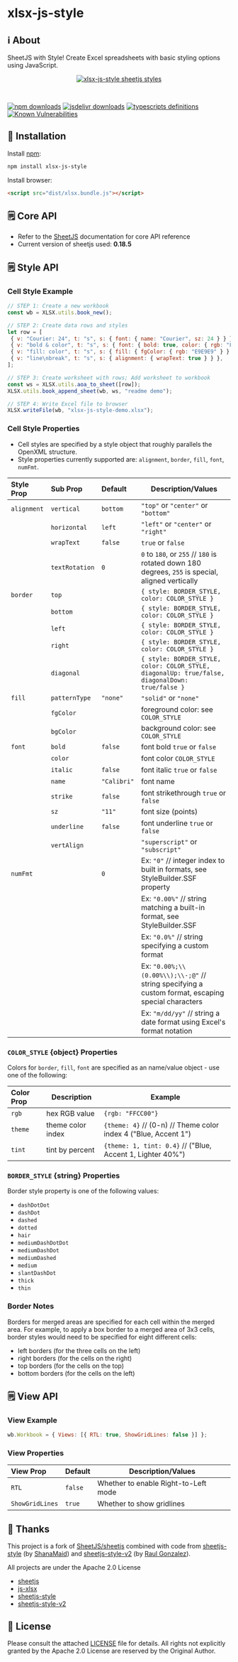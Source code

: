 # xlsx-js-style

## ℹ️ About

SheetJS with Style! Create Excel spreadsheets with basic styling options using JavaScript.

<p align="center">
  <a href="https://github.com/gitbrent/xlsx-js-style/">
    <img alt="xlsx-js-style sheetjs styles" title="xlsx-js-style sheetjs styles" src="https://github.com/gitbrent/xlsx-js-style/blob/7664a045cd8f96b6b1b92ad563babebb8d6e0b4a/demos/browser/images/readme_banner.png"/>
  </a>
</p>
<br/>

[![npm downloads](https://img.shields.io/npm/dm/xlsx-js-style.svg)](https://www.npmjs.com/package/xlsx-js-style) [![jsdelivr downloads](https://data.jsdelivr.com/v1/package/npm/xlsx-js-style/badge)](https://www.jsdelivr.com/package/npm/xlsx-js-style) [![typescripts definitions](https://img.shields.io/npm/types/xlsx-js-style)](https://img.shields.io/npm/types/xlsx-js-style) [![Known Vulnerabilities](https://snyk.io/test/npm/xlsx-js-style/badge.svg)](https://snyk.io/test/npm/xlsx-js-style)

## 🔌 Installation

Install [npm](https://www.npmjs.org/package/xlsx-js-style):

```sh
npm install xlsx-js-style
```

Install browser:

```html
<script src="dist/xlsx.bundle.js"></script>
```

## 🗒 Core API

- Refer to the [SheetJS](https://sheetjs.com/) documentation for core API reference
- Current version of sheetjs used: **0.18.5**

## 🗒 Style API

### Cell Style Example

```js
// STEP 1: Create a new workbook
const wb = XLSX.utils.book_new();

// STEP 2: Create data rows and styles
let row = [
 { v: "Courier: 24", t: "s", s: { font: { name: "Courier", sz: 24 } } },
 { v: "bold & color", t: "s", s: { font: { bold: true, color: { rgb: "FF0000" } } } },
 { v: "fill: color", t: "s", s: { fill: { fgColor: { rgb: "E9E9E9" } } } },
 { v: "line\nbreak", t: "s", s: { alignment: { wrapText: true } } },
];

// STEP 3: Create worksheet with rows; Add worksheet to workbook
const ws = XLSX.utils.aoa_to_sheet([row]);
XLSX.utils.book_append_sheet(wb, ws, "readme demo");

// STEP 4: Write Excel file to browser
XLSX.writeFile(wb, "xlsx-js-style-demo.xlsx");
```

### Cell Style Properties

- Cell styles are specified by a style object that roughly parallels the OpenXML structure.
- Style properties currently supported are: `alignment`, `border`, `fill`, `font`, `numFmt`.

| Style Prop  | Sub Prop       | Default     | Description/Values                                                                                |
| :---------- | :------------- | :---------- | ------------------------------------------------------------------------------------------------- |
| `alignment` | `vertical`     | `bottom`    | `"top"` or `"center"` or `"bottom"`                                                               |
|             | `horizontal`   | `left`      | `"left"` or `"center"` or `"right"`                                                               |
|             | `wrapText`     | `false`     | `true` or `false`                                                                                 |
|             | `textRotation` | `0`         | `0` to `180`, or `255` // `180` is rotated down 180 degrees, `255` is special, aligned vertically |
| `border`    | `top`          |             | `{ style: BORDER_STYLE, color: COLOR_STYLE }`                                                     |
|             | `bottom`       |             | `{ style: BORDER_STYLE, color: COLOR_STYLE }`                                                     |
|             | `left`         |             | `{ style: BORDER_STYLE, color: COLOR_STYLE }`                                                     |
|             | `right`        |             | `{ style: BORDER_STYLE, color: COLOR_STYLE }`                                                     |
|             | `diagonal`     |             | `{ style: BORDER_STYLE, color: COLOR_STYLE, diagonalUp: true/false, diagonalDown: true/false }`   |
| `fill`      | `patternType`  | `"none"`    | `"solid"` or `"none"`                                                                             |
|             | `fgColor`      |             | foreground color: see `COLOR_STYLE`                                                               |
|             | `bgColor`      |             | background color: see `COLOR_STYLE`                                                               |
| `font`      | `bold`         | `false`     | font bold `true` or `false`                                                                       |
|             | `color`        |             | font color `COLOR_STYLE`                                                                          |
|             | `italic`       | `false`     | font italic `true` or `false`                                                                     |
|             | `name`         | `"Calibri"` | font name                                                                                         |
|             | `strike`       | `false`     | font strikethrough `true` or `false`                                                              |
|             | `sz`           | `"11"`      | font size (points)                                                                                |
|             | `underline`    | `false`     | font underline `true` or `false`                                                                  |
|             | `vertAlign`    |             | `"superscript"` or `"subscript"`                                                                  |
| `numFmt`    |                | `0`         | Ex: `"0"` // integer index to built in formats, see StyleBuilder.SSF property                     |
|             |                |             | Ex: `"0.00%"` // string matching a built-in format, see StyleBuilder.SSF                          |
|             |                |             | Ex: `"0.0%"` // string specifying a custom format                                                 |
|             |                |             | Ex: `"0.00%;\\(0.00%\\);\\-;@"` // string specifying a custom format, escaping special characters |
|             |                |             | Ex: `"m/dd/yy"` // string a date format using Excel's format notation                             |

### `COLOR_STYLE` {object} Properties

Colors for `border`, `fill`, `font` are specified as an name/value object - use one of the following:

| Color Prop | Description       | Example                                                         |
| :--------- | ----------------- | --------------------------------------------------------------- |
| `rgb`      | hex RGB value     | `{rgb: "FFCC00"}`                                               |
| `theme`    | theme color index | `{theme: 4}` // (0-n) // Theme color index 4 ("Blue, Accent 1") |
| `tint`     | tint by percent   | `{theme: 1, tint: 0.4}` // ("Blue, Accent 1, Lighter 40%")      |

### `BORDER_STYLE` {string} Properties

Border style property is one of the following values:

- `dashDotDot`
- `dashDot`
- `dashed`
- `dotted`
- `hair`
- `mediumDashDotDot`
- `mediumDashDot`
- `mediumDashed`
- `medium`
- `slantDashDot`
- `thick`
- `thin`

### Border Notes

Borders for merged areas are specified for each cell within the merged area. For example, to apply a box border to a merged area of 3x3 cells, border styles would need to be specified for eight different cells:

- left borders (for the three cells on the left)
- right borders (for the cells on the right)
- top borders (for the cells on the top)
- bottom borders (for the cells on the left)

## 🗒 View API

### View Example

```js
wb.Workbook = { Views: [{ RTL: true, ShowGridLines: false }] };
```

### View Properties

| View Prop       | Default | Description/Values                   |
| :-------------- | :------ | ------------------------------------ |
| `RTL`           | `false` | Whether to enable Right-to-Left mode |
| `ShowGridLines` | `true`  | Whether to show gridlines            |

## 🙏 Thanks

This project is a fork of [SheetJS/sheetjs](https://github.com/sheetjs/sheetjs) combined with code from
[sheetjs-style](https://www.npmjs.com/package/sheetjs-style) (by [ShanaMaid](https://github.com/ShanaMaid/))
and [sheetjs-style-v2](https://www.npmjs.com/package/sheetjs-style-v2) (by [Raul Gonzalez](https://www.npmjs.com/~armandourbina)).

All projects are under the Apache 2.0 License

- [sheetjs](https://github.com/SheetJS/sheetjs)
- [js-xlsx](https://github.com/protobi/js-xlsx)
- [sheetjs-style](https://www.npmjs.com/package/sheetjs-style)
- [sheetjs-style-v2](https://www.npmjs.com/package/sheetjs-style-v2)

## 🔖 License

Please consult the attached [LICENSE](https://github.com/gitbrent/xlsx-js-style/blob/master/LICENSE) file for details. All rights not explicitly
granted by the Apache 2.0 License are reserved by the Original Author.
